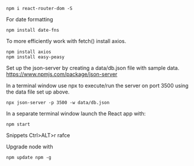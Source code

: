 ```
npm i react-router-dom -S
```

For date formatting

```
npm install date-fns
```

To more efficiently work with fetch() install axios.

```
npm install axios
npm install easy-peasy
```

Set up the json-server by creating a data/db.json file with sample data.
https://www.npmjs.com/package/json-server

In a terminal window use npx to execute/run the server on port 3500 using the data file set up above.

```
npx json-server -p 3500 -w data/db.json
```

In a separate terminal window launch the React app with:

```
npm start
```

Snippets
Ctrl>ALT>r
rafce

Upgrade node with

```
npm update npm -g
```
